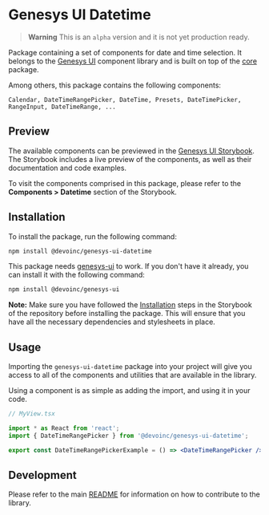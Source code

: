 # Genesys UI Datetime

> **Warning**
> This is an `alpha` version and it is not yet production ready.

Package containing a set of components for date and time selection. It belongs to the [Genesys UI]() component library and is built on top of the [core]() package.

Among others, this package contains the following components:

```
Calendar, DateTimeRangePicker, DateTime, Presets, DateTimePicker, RangeInput, DateTimeRange, ...
```

## Preview

The available components can be previewed in the [Genesys UI Storybook](https://devoinc.github.io/genesys-ui/).
The Storybook includes a live preview of the components, as well as their documentation and code examples.

To visit the components comprised in this package, please refer to the **Components > Datetime** section of the Storybook.

## Installation

To install the package, run the following command:

```sh
npm install @devoinc/genesys-ui-datetime
```

This package needs [genesys-ui]() to work. If you don't have it already, you can install it with the following command:

```sh
npm install @devoinc/genesys-ui
```

**Note:** Make sure you have followed the [Installation](path=/docs/getting-started-installation--docs) steps in the Storybook of the repository before installing the package. This will ensure that you have all the necessary dependencies and stylesheets in place.

## Usage

Importing the `genesys-ui-datetime` package into your project will give you access to all of the components and utilities that are available in the library.

Using a component is as simple as adding the import, and using it in your code.

```jsx
// MyView.tsx

import * as React from 'react';
import { DateTimeRangePicker } from '@devoinc/genesys-ui-datetime';

export const DateTimeRangePickerExample = () => <DateTimeRangePicker />;
```

## Development

Please refer to the main [README]() for information on how to contribute to the library.
